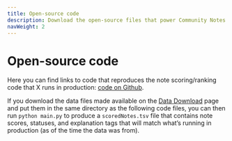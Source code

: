 ```yaml
---
title: Open-source code
description: Download the open-source files that power Community Notes on X.
navWeight: 2
---
```

# Open-source code

Here you can find links to code that reproduces the note scoring/ranking code that X runs in production: [code on Github](https://github.com/twitter/communitynotes/tree/main/sourcecode).

If you download the data files made available on the [Data Download](https://x.com/i/communitynotes/download-data) page and put them in the same directory as the following code files, you can then run `python main.py` to produce a `scoredNotes.tsv` file that contains note scores, statuses, and explanation tags that will match what’s running in production (as of the time the data was from).
